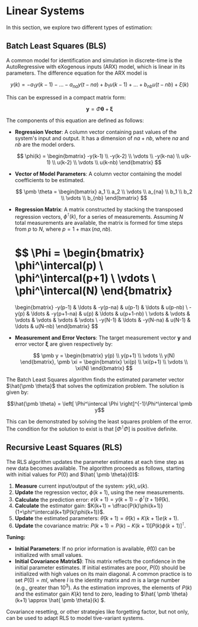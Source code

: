 # Linear Systems

In this section, we explore two different types of estimation:

## Batch Least Squares (BLS)

A common model for identification and simulation in discrete-time is the AutoRegressive with eXogenous inputs (ARX) model, which is linear in its parameters. The difference equation for the ARX model is

$$y(k) = -a_1y(k-1) - \ldots - a_{na}y(t-na) + b_1u(k-1) + \ldots + b_{nb}u(t-nb) + \xi (k)$$

This can be expressed in a compact matrix form:

$$\pmb y = \Phi \pmb \theta + \pmb \xi$$ 

The components of this equation are defined as follows:

* **Regression Vector**: A column vector containing past values of the system's input and output. It has a dimension of $na+nb$, where $na$ and $nb$ are the model orders.

    $$
    \phi(k) = \begin{bmatrix}
    -y(k-1) \\
    -y(k-2) \\
    \vdots \\
    -y(k-na) \\
    u(k-1) \\
    u(k-2) \\
    \vdots \\
    u(k-nb)
    \end{bmatrix}
    $$
  
* **Vector of Model Parameters**: A column vector containing the model coefficients to be estimated.

    $$
    \pmb \theta = \begin{bmatrix}
    a_1 \\ a_2 \\ \vdots \\ a_{na} \\ b_1 \\ b_2 \\ \vdots \\ b_{nb}
    \end{bmatrix}
    $$

* **Regression Matrix**: A matrix constructed by stacking the transposed regression vectors, $\phi^\intercal(k)$, for a series of measurements. Assuming $N$ total measurements are available, the matrix is formed for time steps from $p$ to $N$, where $p=1+\max(na,nb)$.

    $$
    \Phi = \begin{bmatrix}
    \phi^\intercal(p) \\
    \phi^\intercal(p+1) \\
    \vdots \\
    \phi^\intercal(N)
    \end{bmatrix}
    =
    \begin{bmatrix}
    -y(p-1) & \ldots & -y(p-na) & u(p-1) & \ldots & u(p-nb) \\
    -y(p) & \ldots & -y(p+1-na) & u(p) & \ldots & u(p+1-nb) \\
    \vdots & \vdots & \vdots & \vdots & \vdots & \vdots \\
    -y(N-1) & \ldots & -y(N-na) & u(N-1) & \ldots & u(N-nb)
    \end{bmatrix}
    $$

* **Measurement and Error Vectors**: The target measurement vector $\pmb y$ and error vector $\pmb \xi$ are given respectively by:

    $$
    \pmb y = \begin{bmatrix}
    y(p) \\ y(p+1) \\ \vdots \\ y(N)
    \end{bmatrix},
    \pmb \xi = \begin{bmatrix}
    \xi(p) \\ \xi(p+1) \\ \vdots \\ \xi(N)
    \end{bmatrix}
    $$

The Batch Least Squares algorithm finds the estimated parameter vector $\hat{\pmb \theta}$ that solves the optimization problem. The solution is given by:

$$\hat{\pmb \theta} = \left[ \Phi^\intercal \Phi \right]^{-1}\Phi^\intercal \pmb y$$ 

This can be demonstrated by solving the least squares problem of the error. The condition for the solution to exist is that $\left[ \Phi^\intercal \Phi \right]$ is positive definite.

## Recursive Least Squares (RLS)

The RLS algorithm updates the parameter estimates at each time step as new data becomes available. The algorithm proceeds as follows, starting with initial values for $P(0)$ and $\hat{ \pmb \theta}(0)$:

1.  **Measure** current input/output of the system: $y(k),u(k)$.
2.  **Update** the regression vector, $\phi(k+1)$, using the new measurements.
3.  **Calculate** the prediction error: $e(k+1) = y(k+1) - \phi^\intercal(t+1)\hat{ \theta}(k)$.
4.  **Calculate** the estimator gain: $K(k+1) = \dfrac{P(k)\phi(k+1)}{1+\phi^\intercal(k+1)P(k)\phi(k+1)}$.
5.  **Update** the estimated parameters: $\hat{  \theta}(k+1) = \hat{ \theta}(k) + K(k+1)e(k+1)$.
6.  **Update** the covariance matrix: $P(k+1) = P(k) - K(k+1)\left[ P(k) \phi(k+1) \right]^\intercal$.

**Tuning:**
* **Initial Parameters**: If no prior information is available, $\hat{ \theta}(0)$ can be initialized with small values.
* **Initial Covariance Matrix$)**: This matrix reflects the confidence in the initial parameter estimates. If initial estimates are poor, $P(0)$ should be initialized with high values on its main diagonal. A common practice is to set $P(0) = mI$, where $I$ is the identity matrix and $m$ is a large number (e.g., greater than $10^{3}$). As the estimation improves, the elements of $P(k)$ and the estimator gain $K(k)$ tend to zero, leading to $\hat{ \pmb \theta}(k+1) \approx \hat{ \pmb \theta}(k) $.

Covariance resetting, or other strategies like forgetting factor, but not only, can be used to adapt RLS to model tive-variant systems.
